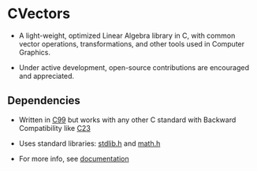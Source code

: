 # CVectors

- A light-weight, optimized Linear Algebra library in C, with common vector operations, transformations, and other tools used in Computer Graphics.

- Under active development, open-source contributions are encouraged and appreciated.

## Dependencies
- Written in [C99](https://en.wikipedia.org/wiki/C99) but works with any other C standard with Backward Compatibility like [C23](https://en.wikipedia.org/wiki/C23_(C_standard_revision))

- Uses standard libraries: [stdlib.h](https://en.wikibooks.org/wiki/C_Programming/stdlib.h) and [math.h](https://en.wikibooks.org/wiki/C_Programming/math.h)

- For more info, see [documentation](https://github.com/349gill/cvectors/edit/main/docs.md)
